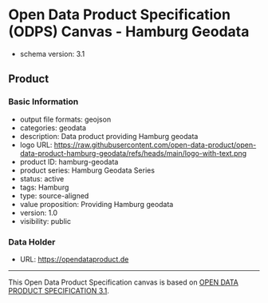
# Open Data Product Specification (ODPS) Canvas - Hamburg Geodata

* schema version: 3.1
## Product

### Basic Information

* output file formats: geojson
* categories: geodata
* description: Data product providing Hamburg geodata
* logo URL: https://raw.githubusercontent.com/open-data-product/open-data-product-hamburg-geodata/refs/heads/main/logo-with-text.png
* product ID: hamburg-geodata
* product series: Hamburg Geodata Series
* status: active
* tags: Hamburg
* type: source-aligned
* value proposition: Providing Hamburg geodata
* version: 1.0
* visibility: public

### Data Holder

* URL: https://opendataproduct.de


---
This Open Data Product Specification canvas is based on [OPEN DATA PRODUCT SPECIFICATION 3.1](https://opendataproducts.org/v3.1/#open-data-product-specification-3-1).